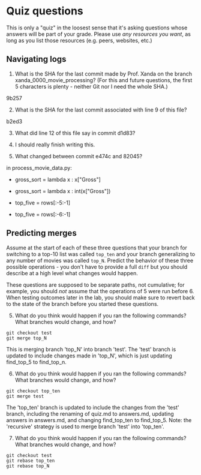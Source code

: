# Quiz questions

This is only a "quiz" in the loosest sense that it's asking questions whose
answers will be part of your grade. Please use *any resources you want*, as
long as you list those resources (e.g. peers, websites, etc.)

## Navigating logs

1. What is the SHA for the last commit made by Prof. Xanda on the branch
xanda_0000_movie_processing?
(For this and future questions, the first 5 characters is plenty - neither
Git nor I need the whole SHA.)

9b257

2. What is the SHA for the last commit associated with line 9 of this file?

b2ed3

3. What did line 12 of this file say in commit d1d83?

2. I should really finish writing this.

4. What changed between commit e474c and 82045?

in process_movie_data.py: 

-    gross_sort = lambda x : x["Gross"]
+    gross_sort = lambda x : int(x["Gross"])

-    top_five = rows[:-5:-1]
+    top_five = rows[:-6:-1]

## Predicting merges

Assume at the start of each of these three questions that your
branch for switching to a top-10 list was called `top_ten`
and your branch generalizing to any number of movies was called `top_N`.
Predict the behavior of these three possible operations - you don't
have to provide a full `diff` but you should describe at a high level
what changes would happen.

These questions are supposed to be separate paths, not cumulative;
for example, you should *not* assume that the operations of 5 were run
before 6. When testing outcomes later in the lab, you should make sure to
revert back to the state of the branch before you started these questions.

5. What do you think would happen if you ran the following commands?
What branches would change, and how?
```
git checkout test
git merge top_N
```
This is merging branch 'top_N' into branch 'test'. The 'test' branch is updated to include changes made in 'top_N', which is just updating find_top_5 to find_top_n. 

6. What do you think would happen if you ran the following commands?
What branches would change, and how?
```
git checkout top_ten
git merge test
```
The 'top_ten' branch is updated to include the changes from the 'test' branch, including the renaming of quiz.md to answers.md, updating answers in answers.md, and changing find_top_ten to find_top_5. Note: the 'recursive' strategy is used to merge branch 'test' into 'top_ten'.

7. What do you think would happen if you ran the following commands?
What branches would change, and how?
```
git checkout test
git rebase top_ten
git rebase top_N
```
